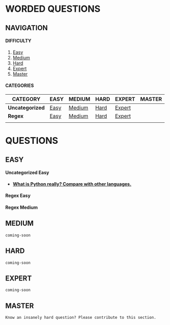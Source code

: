 # WORDED QUESTIONS

## NAVIGATION
#### DIFFICULTY
1. [Easy](#easy)
2. [Medium](#medium)
3. [Hard](#hard)
4. [Expert](#expert)
5. [Master](#master)

#### CATEGORIES

| CATEGORY      | EASY              | MEDIUM                | HARD                  |              EXPERT       |    MASTER          |
|---------------|-------------------|-----------------------|-----------------------|---------------------------|--------------------|
| **Uncategorized** | [Easy](#uncatergorized-easy) | [Medium](#uncatergorized-med) |  [Hard](#uncatergorized-hard) |  [Expert](#uncatergorized-expert) |   |   
| **Regex** | [Easy](#regex-easy) | [Medium](#regex-med) |  [Hard](#regex-hard) |  [Expert](#regex-expert) |           |
|             |                    |      |        |     |     |   |

# QUESTIONS

## EASY

#### Uncategorized Easy

* **[What is Python really? Compare with other languages.](/answers/what-is-python-really.ipynb)**

#### Regex Easy

#### Regex Medium

## MEDIUM

`coming-soon`

## HARD

`coming-soon`

## EXPERT

`coming-soon`

## MASTER

`Know an insanely hard question? Please contribute to this section.`
